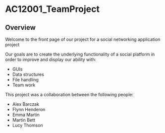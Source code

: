 # AC12001_TeamProject

## Overview

Welcome to the front page of our project for a social networking application project

Our goals are to create the underlying functionality of a social platform in order to improve and display our ability with:

* GUIs
* Data structures
* File handling
* Team work



This project was a collaboration between the following people:

* Alex Barczak
* Flynn Henderon
* Emma Martin
* Martin Bett
* Lucy Thomson
